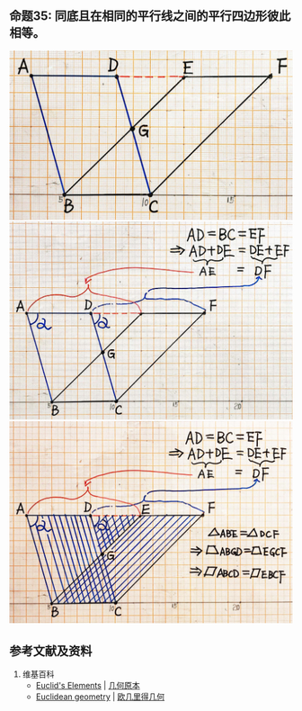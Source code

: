 ## 命题35: 同底且在相同的平行线之间的平行四边形彼此相等。
![](/images/欧几里得几何/欧几里得元素中典型的几何实验/卷1部分4命题/35a1.jpg)
![](/images/欧几里得几何/欧几里得元素中典型的几何实验/卷1部分4命题/35a2.jpg)
![](/images/欧几里得几何/欧几里得元素中典型的几何实验/卷1部分4命题/35a3.jpg)

## 参考文献及资料

1. 维基百科
	- [Euclid's Elements](https://en.wikipedia.org/wiki/Euclid%27s_Elements) | [几何原本](https://zh.wikipedia.org/wiki/%E5%87%A0%E4%BD%95%E5%8E%9F%E6%9C%AC) 
	- [Euclidean geometry](https://en.wikipedia.org/wiki/Euclidean_geometry) | [欧几里得几何](https://zh.wikipedia.org/wiki/%E6%AC%A7%E5%87%A0%E9%87%8C%E5%BE%97%E5%87%A0%E4%BD%95) 

